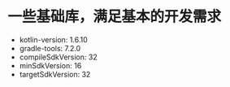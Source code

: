 # 一些基础库，满足基本的开发需求

- kotlin-version: 1.6.10
- gradle-tools: 7.2.0
- compileSdkVersion: 32
- minSdkVersion: 16
- targetSdkVersion: 32